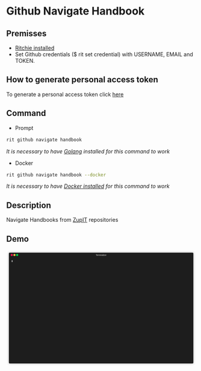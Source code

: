 <!-- markdownlint-disable-file MD013 -->
<!-- markdownlint-disable-file MD033 -->

# Github Navigate Handbook

## Premisses

- [Ritchie installed](https://docs.ritchiecli.io/v/v2.0-pt/getting-started/installation)
- Set Github credentials (\$ rit set credential) with USERNAME, EMAIL and TOKEN.

## How to generate personal access token

To generate a personal access token click [here](https://github.com/settings/tokens)

## Command

- Prompt

```bash
rit github navigate handbook
```

_It is necessary to have [Golang](https://golang.org/doc/install) installed for this command to work_

- Docker

```bash
rit github navigate handbook --docker
```

_It is necessary to have [Docker installed](https://docs.docker.com/get-docker) for this command to work_

## Description

Navigate Handbooks from [ZupIT](https://github.com/ZupIT) repositories

## Demo

<img src="demo.gif">
